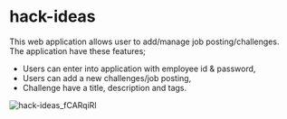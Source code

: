 # hack-ideas

This web application allows user to add/manage job posting/challenges.
The application have these features;

- Users can enter into application with employee id & password,
- Users can add a new challenges/job posting,
- Challenge have a title, description and tags.

![hack-ideas_fCARqiRI](https://user-images.githubusercontent.com/17312616/164221714-0858cfa3-2534-456d-9077-e8f4c956c08f.gif)
